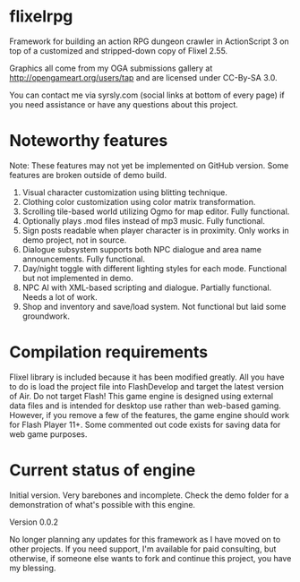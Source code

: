flixelrpg
=========

Framework for building an action RPG dungeon crawler in ActionScript 3 on top of a customized and stripped-down copy of Flixel 2.55.

Graphics all come from my OGA submissions gallery at http://opengameart.org/users/tap and are licensed under CC-By-SA 3.0.

You can contact me via syrsly.com (social links at bottom of every page) if you need assistance or have any questions about this project.

Noteworthy features
=========
Note: These features may not yet be implemented on GitHub version. Some features are broken outside of demo build.

1. Visual character customization using blitting technique.
2. Clothing color customization using color matrix transformation.
3. Scrolling tile-based world utilizing Ogmo for map editor. Fully functional.
4. Optionally plays .mod files instead of mp3 music. Fully functional.
5. Sign posts readable when player character is in proximity. Only works in demo project, not in source.
6. Dialogue subsystem supports both NPC dialogue and area name announcements. Fully functional.
7. Day/night toggle with different lighting styles for each mode. Functional but not implemented in demo.
8. NPC AI with XML-based scripting and dialogue. Partially functional. Needs a lot of work.
9. Shop and inventory and save/load system. Not functional but laid some groundwork.

Compilation requirements
=========
Flixel library is included because it has been modified greatly.  All you have to do is load the project file into FlashDevelop and target the latest version of Air.  Do not target Flash!  This game engine is designed using external data files and is intended for desktop use rather than web-based gaming.  However, if you remove a few of the features, the game engine should work for Flash Player 11+. Some commented out code exists for saving data for web game purposes.

Current status of engine
=========
Initial version.  Very barebones and incomplete.  Check the demo folder for a demonstration of what's possible with this engine.

Version 0.0.2

No longer planning any updates for this framework as I have moved on to other projects. If you need support, I'm available for paid consulting, but otherwise, if someone else wants to fork and continue this project, you have my blessing.
